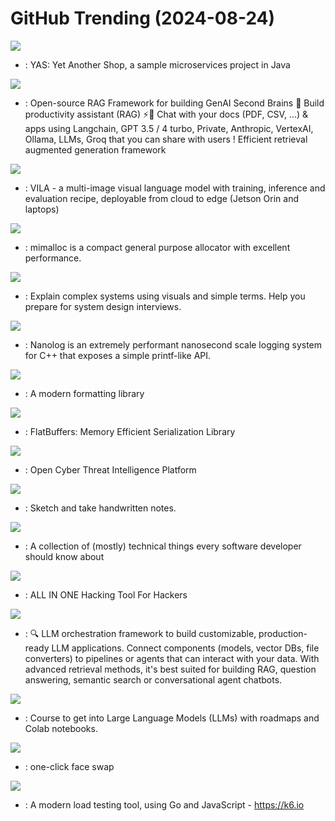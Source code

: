 # GitHub Trending (2024-08-24)

![](https://img.shields.io/badge/Java-New%20116-green?style=flat-square&logo=appveyor)
- [](https://github.comundefined): YAS: Yet Another Shop, a sample microservices project in Java

![](https://img.shields.io/badge/Python-New%20346-green?style=flat-square&logo=appveyor)
- [](https://github.comundefined): Open-source RAG Framework for building GenAI Second Brains 🧠 Build productivity assistant (RAG) ⚡️🤖 Chat with your docs (PDF, CSV, ...) & apps using Langchain, GPT 3.5 / 4 turbo, Private, Anthropic, VertexAI, Ollama, LLMs, Groq that you can share with users ! Efficient retrieval augmented generation framework

![](https://img.shields.io/badge/Python-New%2090-green?style=flat-square&logo=appveyor)
- [](https://github.comundefined): VILA - a multi-image visual language model with training, inference and evaluation recipe, deployable from cloud to edge (Jetson Orin and laptops)

![](https://img.shields.io/badge/C-New%2077-green?style=flat-square&logo=appveyor)
- [](https://github.comundefined): mimalloc is a compact general purpose allocator with excellent performance.

![](https://img.shields.io/badge/none-New%2065-green?style=flat-square&logo=appveyor)
- [](https://github.comundefined): Explain complex systems using visuals and simple terms. Help you prepare for system design interviews.

![](https://img.shields.io/badge/C%2B%2B-New%20183-green?style=flat-square&logo=appveyor)
- [](https://github.comundefined): Nanolog is an extremely performant nanosecond scale logging system for C++ that exposes a simple printf-like API.

![](https://img.shields.io/badge/C%2B%2B-New%2052-green?style=flat-square&logo=appveyor)
- [](https://github.comundefined): A modern formatting library

![](https://img.shields.io/badge/C%2B%2B-New%2028-green?style=flat-square&logo=appveyor)
- [](https://github.comundefined): FlatBuffers: Memory Efficient Serialization Library

![](https://img.shields.io/badge/TypeScript-New%20135-green?style=flat-square&logo=appveyor)
- [](https://github.comundefined): Open Cyber Threat Intelligence Platform

![](https://img.shields.io/badge/Rust-New%2064-green?style=flat-square&logo=appveyor)
- [](https://github.comundefined): Sketch and take handwritten notes.

![](https://img.shields.io/badge/none-New%2035-green?style=flat-square&logo=appveyor)
- [](https://github.comundefined): A collection of (mostly) technical things every software developer should know about

![](https://img.shields.io/badge/Python-New%2021-green?style=flat-square&logo=appveyor)
- [](https://github.comundefined): ALL IN ONE Hacking Tool For Hackers

![](https://img.shields.io/badge/Python-New%20213-green?style=flat-square&logo=appveyor)
- [](https://github.comundefined): 🔍 LLM orchestration framework to build customizable, production-ready LLM applications. Connect components (models, vector DBs, file converters) to pipelines or agents that can interact with your data. With advanced retrieval methods, it's best suited for building RAG, question answering, semantic search or conversational agent chatbots.

![](https://img.shields.io/badge/Jupyter%20Notebook-New%2046-green?style=flat-square&logo=appveyor)
- [](https://github.comundefined): Course to get into Large Language Models (LLMs) with roadmaps and Colab notebooks.

![](https://img.shields.io/badge/Python-New%20143-green?style=flat-square&logo=appveyor)
- [](https://github.comundefined): one-click face swap

![](https://img.shields.io/badge/Go-New%2068-green?style=flat-square&logo=appveyor)
- [](https://github.comundefined): A modern load testing tool, using Go and JavaScript - https://k6.io

